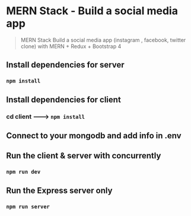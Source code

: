 # MERN Stack - Build a social media app 
> MERN Stack Build  a social media app (instagram , facebook, twitter clone) with MERN  + Redux  + Bootstrap 4

## Install dependencies for server 
### `npm install`

## Install dependencies for client
### cd client ---> `npm install`

## Connect to your mongodb and add info in .env

## Run the client & server with concurrently
### `npm run dev`

## Run the Express server only
### `npm run server`

